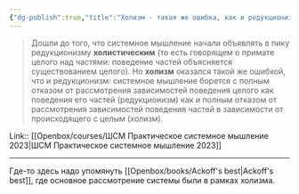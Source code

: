 ```yaml
---
{"dg-publish":true,"title":"Холизм - такая же ошибка, как и редукционизм","tags":["quotes"],"date":"2023-02-23T09:52:09+04:00","modified_at":"2023-04-24T10:13:50+04:00","alias":"Холизм - такая же ошибка, как и редукционизм","dg-path":"/quotes/202302230952.md","permalink":"/quotes/202302230952/","dgPassFrontmatter":true}
---
```



> Дошли до того, что системное мышление начали объявлять в пику редукционизму **холистическим** (то есть говорящем о примате целого над частями: поведение частей объясняется существованием целого). Но **холизм** оказался такой же ошибкой, что и редукционизм: системное мышление борется с полным отказом от рассмотрения зависимостей поведения целого как поведения его частей (редукционизм) как и полным отказом от рассмотрения зависимостей поведения частей в зависимости от происходящего с целым (холизм).

Link:: [[Openbox/courses/ШСМ Практическое системное мышление 2023\|ШСМ Практическое системное мышление 2023]]

---

Где-то здесь надо упомянуть [[Openbox/books/Ackoff's best\|Ackoff's best]], где основное рассмотрение системы были в рамках холизма.
